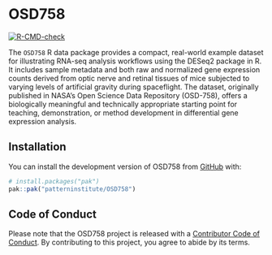 
<!-- README.md is generated from README.Rmd. Please edit that file -->

# OSD758

<!-- badges: start -->

[![R-CMD-check](https://github.com/patterninstitute/OSD758/actions/workflows/R-CMD-check.yaml/badge.svg)](https://github.com/patterninstitute/OSD758/actions/workflows/R-CMD-check.yaml)
<!-- badges: end -->

The `OSD758` R data package provides a compact, real-world example
dataset for illustrating RNA-seq analysis workflows using the DESeq2
package in R. It includes sample metadata and both raw and normalized
gene expression counts derived from optic nerve and retinal tissues of
mice subjected to varying levels of artificial gravity during
spaceflight. The dataset, originally published in NASA’s Open Science
Data Repository (OSD-758), offers a biologically meaningful and
technically appropriate starting point for teaching, demonstration, or
method development in differential gene expression analysis.

## Installation

You can install the development version of OSD758 from
[GitHub](https://github.com/) with:

``` r
# install.packages("pak")
pak::pak("patterninstitute/OSD758")
```

## Code of Conduct

Please note that the OSD758 project is released with a [Contributor Code
of Conduct](https://www.pattern.institute/OSD758/CODE_OF_CONDUCT.html).
By contributing to this project, you agree to abide by its terms.
